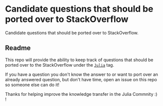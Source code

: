 # Candidate questions that should be ported over to StackOverflow
Candidate questions that should be ported over to StackOverflow.

## Readme

This repo will provide the ability to keep track of questions that should be ported over to the StackOverflow under the [`Julia`](https://stackoverflow.com/questions/tagged/julia?tab=Newest) tag. 

If you have a question you don't know the answer to or want to port over an already answered question, but don't have time, open an issue on this repo so someone else can do it! 

Thanks for helping improve the knowledge transfer in the Julia Commnity :) !
